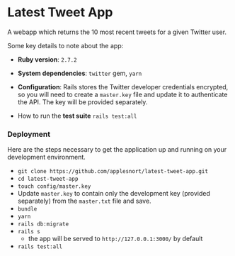# Latest Tweet App

A webapp which returns the 10 most recent tweets for a given Twitter user.

Some key details to note about the app:

- **Ruby version**: `2.7.2`

- **System dependencies**: `twitter` gem, `yarn`

- **Configuration**: Rails stores the Twitter developer credentials encrypted, so you will need to create a `master.key` file and update it to authenticate the API. The key will be provided separately.

- How to run the **test suite** `rails test:all`

### Deployment

Here are the steps necessary to get the application up and running on your development environment.

- `git clone https://github.com/applesnort/latest-tweet-app.git`
- `cd latest-tweet-app`
- `touch config/master.key`
- Update `master.key` to contain only the development key (provided separately) from the `master.txt` file and save.
- `bundle`
- `yarn`
- `rails db:migrate`
- `rails s`
  - the app will be served to `http://127.0.0.1:3000/` by default
- `rails test:all`
